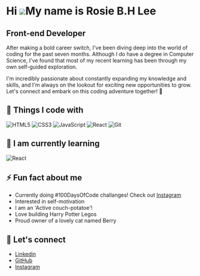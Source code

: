 Hi ![](https://user-images.githubusercontent.com/18350557/176309783-0785949b-9127-417c-8b55-ab5a4333674e.gif)My name is Rosie B.H Lee
===================================================================================================================================== 
Front-end Developer
-------------------

After making a bold career switch, I've been diving deep into the world of coding for the past seven months. Although I do have a degree in Computer Science, I've found that most of my recent learning has been through my own self-guided exploration. 

I'm incredibly passionate about constantly expanding my knowledge and skills, and I'm always on the lookout for exciting new opportunities to grow. Let's connect and embark on this coding adventure together! 🚀

## 🔭 Things I code with
![HTML5](https://img.shields.io/badge/-HTML5-F05032?style=for-the-badge&logo=html5&logoColor=ffffff)
![CSS3](https://img.shields.io/badge/-CSS3-007ACC?style=for-the-badge&logo=css3)
![JavaScript](https://img.shields.io/badge/-JavaScript-%23F7DF1C?style=for-the-badge&logo=javascript&logoColor=000000&labelColor=%23F7DF1C&color=%23FFCE5A)
![React](https://img.shields.io/badge/-React-222222?style=for-the-badge&logo=react)
![Git](https://img.shields.io/badge/-Git-F05032?style=for-the-badge&logo=git&logoColor=ffffff)

## 🌱 I am currently learning
![React](https://img.shields.io/badge/-React-222222?style=for-the-badge&logo=react)


## ⚡ Fun fact about me
- Currently doing #100DaysOfCode challanges! Check out [Instagram](https://www.instagram.com/developingwithrosie/) 
- Interested in self-motivation
- I am an 'Active couch-potatoe'! 
- Love building Harry Potter Legos 
- Proud owner of a lovely cat named Berry

## 👯 Let's connect
- [Linkedin](https://www.linkedin.com/in/rosie-bh-lee/)
- [GitHub](https://github.com/rosielee09)
- [Instagram](https://www.instagram.com/developingwithrosie/)
